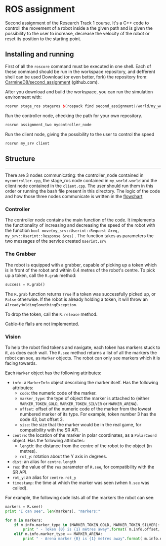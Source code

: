ROS assignment
================================
Second assignment of the Research Track 1 course. It's a C++ code to controll the movement of a robot inside a the given path and is given the possibility to the user to increase, decrease the velocity of the robot or reset its position to the starting point.

Installing and running
----------------------
First of all the `roscore` command must be executed in one shell.
Each of these command should be run in the workspace repository, and defferent shell can be used
Download (or even better, fork) the repository from: [CarmineD8/second_assignment](https://github.com/CarmineD8/second_assignment) (github.com). 

After you download and build the workspace, you can run the simulation environment with:
```cpp
rosrun stage_ros stageros $(rospack find second_assignment)/world/my_world.world
```

Run the controller node, checking the path for your own repository.
```cpp
rosrun assignment_two mycontroller_node
```
Run the client node, giving the possibility to the user to control the speed
```cpp
rosrun my_srv client
```

## Structure
-----------------------------
There are 3 nodes communicating: the controller_node contained in `mycontroller.cpp`, the stage_ros node contained in `my_world.world` and the client node contained in the `client.cpp`.
The user should run them in this order or running the bash file present in this directory.
The logic of the code and how those three nodes communicate is written in the [flowchart](Flowchart.jpg)

### Controller ###

The controller node contains the main function of the code. It implements the functionality of increasing and decreasing the speed of the robot with the function `bool move(my_srv::Userint::Request &req, my_srv::Userint::Response &res)` . The function takes as parameters the two messages of the service created `Userint.srv`

### The Grabber ###

The robot is equipped with a grabber, capable of picking up a token which is in front of the robot and within 0.4 metres of the robot's centre. To pick up a token, call the `R.grab` method:

```python
success = R.grab()
```

The `R.grab` function returns `True` if a token was successfully picked up, or `False` otherwise. If the robot is already holding a token, it will throw an `AlreadyHoldingSomethingException`.

To drop the token, call the `R.release` method.

Cable-tie flails are not implemented.

### Vision ###

To help the robot find tokens and navigate, each token has markers stuck to it, as does each wall. The `R.see` method returns a list of all the markers the robot can see, as `Marker` objects. The robot can only see markers which it is facing towards.

Each `Marker` object has the following attributes:

* `info`: a `MarkerInfo` object describing the marker itself. Has the following attributes:
  * `code`: the numeric code of the marker.
  * `marker_type`: the type of object the marker is attached to (either `MARKER_TOKEN_GOLD`, `MARKER_TOKEN_SILVER` or `MARKER_ARENA`).
  * `offset`: offset of the numeric code of the marker from the lowest numbered marker of its type. For example, token number 3 has the code 43, but offset 3.
  * `size`: the size that the marker would be in the real game, for compatibility with the SR API.
* `centre`: the location of the marker in polar coordinates, as a `PolarCoord` object. Has the following attributes:
  * `length`: the distance from the centre of the robot to the object (in metres).
  * `rot_y`: rotation about the Y axis in degrees.
* `dist`: an alias for `centre.length`
* `res`: the value of the `res` parameter of `R.see`, for compatibility with the SR API.
* `rot_y`: an alias for `centre.rot_y`
* `timestamp`: the time at which the marker was seen (when `R.see` was called).

For example, the following code lists all of the markers the robot can see:

```python
markers = R.see()
print "I can see", len(markers), "markers:"

for m in markers:
    if m.info.marker_type in (MARKER_TOKEN_GOLD, MARKER_TOKEN_SILVER):
        print " - Token {0} is {1} metres away".format( m.info.offset, m.dist )
    elif m.info.marker_type == MARKER_ARENA:
        print " - Arena marker {0} is {1} metres away".format( m.info.offset, m.dist )
```

[sr-api]: https://studentrobotics.org/docs/programming/sr/
